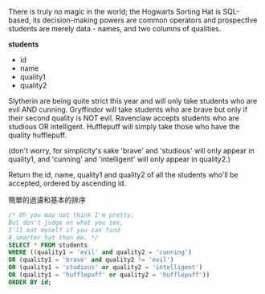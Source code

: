 There is truly no magic in the world; the Hogwarts Sorting Hat is SQL-based, its decision-making powers are common operators and prospectIve students are merely data - names, and two columns of qualities.

**students**

- id
- name
- quality1
- quality2

Slytherin are being quite strict this year and will only take students who are evil AND cunning.
Gryffindor will take students who are brave but only if their second quality is NOT evil.
Ravenclaw accepts students who are studious OR intelligent.
Hufflepuff will simply take those who have the quality hufflepuff.

(don't worry, for simplicity's sake 'brave' and 'studious' will only appear in quality1, and 'cunning' and 'intelligent' will only appear in quality2.)

Return the id, name, quality1 and quality2 of all the students who'll be accepted, ordered by ascending id.

簡單的過濾和基本的排序
```sql
/* Oh you may not think I'm pretty,
But don't judge on what you see,
I'll eat myself if you can find
A smarter hat than me. */
SELECT * FROM students
WHERE ((quality1 = 'evil' and quality2 = 'cunning')
OR (quality1 = 'brave' and quality2 != 'evil')
OR (quality1 = 'studious' or quality2 = 'intelligent')
OR (quality1 = 'hufflepuff' or quality2 = 'hufflepuff'))
ORDER BY id;
```